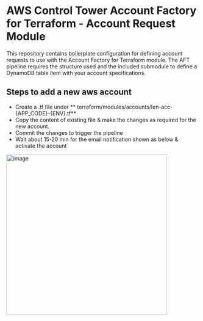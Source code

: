 # AWS Control Tower Account Factory for Terraform - Account Request Module

This repository contains boilerplate configuration for defining account
requests to use with the Account Factory for Terraform module. The AFT pipeline
requires the structure used and the included submodule to define a DynamoDB
table item with your account specifications. 

## Steps to add a new aws account
- Create a .tf file under ** terraform/modules/accounts/len-acc-{APP_CODE}-{ENV}.tf**
- Copy the content of existing file & make the changes as required for the new account.
- Commit the changes to trigger the pipeline
- Wait about 15-20 min for the email notification shown as below & activate the account
 <img width="421" alt="image" src="https://github.com/jitenderyadavofc/learn-terraform-aft-account-request/assets/157213132/8e696615-7105-44d5-b768-5031698a7667">

 
  
 

